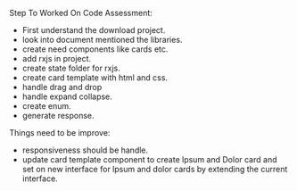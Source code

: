 Step To Worked On Code Assessment:
- First understand the download project.
- look into document mentioned the libraries.
- create need components like cards etc.
- add rxjs in project.
- create state folder for rxjs.
- create card template with html and css.
- handle drag and drop
- handle expand collapse.
- create enum.
- generate response.

Things need to be improve:
- responsiveness should be handle.
- update card template component to create lpsum and Dolor card and set on new interface for lpsum and dolor cards by extending the current interface.
